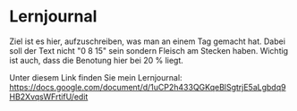 # Lernjournal 
Ziel ist es hier, aufzuschreiben, was man an einem Tag gemacht hat. 
Dabei soll der Text nicht "0 8 15" sein sondern Fleisch am Stecken haben. Wichtig ist auch, dass die Benotung hier bei 20 % liegt.  


Unter diesem Link finden Sie mein Lernjournal: 
https://docs.google.com/document/d/1uCP2h433QGKqeBlSgtrjE5aLgbdq9HB2XvqsWFrtifU/edit



